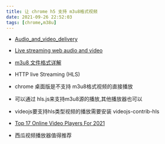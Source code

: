 ```yaml
---
title: 让 chrome h5 支持 m3u8格式视频
date: 2021-09-26 22:52:03
tags: [chrome,m38u]
---
```

- [Audio_and_video_delivery](https://developer.mozilla.org/zh-CN/docs/Web/Guide/Audio_and_video_delivery)

- [Live streaming web audio and video](https://developer.mozilla.org/en-US/docs/Web/Guide/Audio_and_video_delivery/Live_streaming_web_audio_and_video)

- [m3u8 文件格式详解](https://www.jianshu.com/p/e97f6555a070)

- HTTP live Streaming (HLS)

- chrome 桌面版是不支持 m3u8格式视频的直接播放

- 可以通过 hls.js来支持m3u8源的播放,其他播放器也可以

- videojs要支持hls类型视频的播放需要安装 videojs-contrib-hls

- [Top 17 Online Video Players For 2021](https://www.vdocipher.com/blog/2020/09/online-video-player-html5-website/)

- 西瓜视频播放器值得推荐
